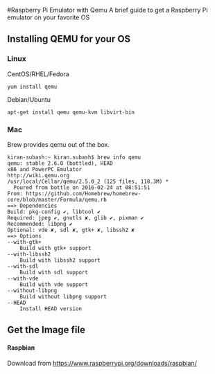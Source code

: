 #Raspberry Pi Emulator with Qemu
A brief guide to get a Raspberry Pi emulator on your favorite OS

## Installing QEMU for your OS

### Linux 

CentOS/RHEL/Fedora
~~~~
yum install qemu
~~~~

Debian/Ubuntu

~~~~
apt-get install qemu qemu-kvm libvirt-bin
~~~~

### Mac
Brew provides qemu out of the box. 

~~~~
kiran-subash:~ kiran.subash$ brew info qemu
qemu: stable 2.6.0 (bottled), HEAD
x86 and PowerPC Emulator
http://wiki.qemu.org
/usr/local/Cellar/qemu/2.5.0_2 (125 files, 118.3M) *
  Poured from bottle on 2016-02-24 at 08:51:51
From: https://github.com/Homebrew/homebrew-core/blob/master/Formula/qemu.rb
==> Dependencies
Build: pkg-config ✔, libtool ✔
Required: jpeg ✔, gnutls ✘, glib ✔, pixman ✔
Recommended: libpng ✔
Optional: vde ✘, sdl ✘, gtk+ ✘, libssh2 ✘
==> Options
--with-gtk+
	Build with gtk+ support
--with-libssh2
	Build with libssh2 support
--with-sdl
	Build with sdl support
--with-vde
	Build with vde support
--without-libpng
	Build without libpng support
--HEAD
	Install HEAD version
~~~~

## Get the Image file
#### Raspbian
Download from https://www.raspberrypi.org/downloads/raspbian/

